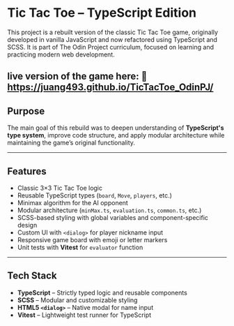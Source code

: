 # Tic Tac Toe – TypeScript Edition

This project is a rebuilt version of the classic Tic Tac Toe game, originally developed in vanilla JavaScript and now refactored using TypeScript and SCSS.
It is part of The Odin Project curriculum, focused on learning and practicing modern web development.

live version of the game here:
🔗 https://juang493.github.io/TicTacToe_OdinPJ/
---

## Purpose

The main goal of this rebuild was to deepen understanding of **TypeScript's type system**, improve code structure, and apply modular architecture while maintaining the game’s original functionality.

---

## Features

- Classic 3×3 Tic Tac Toe logic
- Reusable TypeScript types (`board`, `Move`, `players`, etc.)
- Minimax algorithm for the AI opponent
- Modular architecture (`minMax.ts`, `evaluation.ts`, `common.ts`, etc.)
- SCSS-based styling with global variables and component-specific design
- Custom UI with `<dialog>` for player nickname input
- Responsive game board with emoji or letter markers
- Unit tests with **Vitest** for `evaluator` function

---

## Tech Stack

- **TypeScript** – Strictly typed logic and reusable components
- **SCSS** – Modular and customizable styling
- **HTML5 `<dialog>`** – Native modal for name input
- **Vitest** – Lightweight test runner for TypeScript
